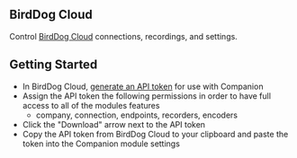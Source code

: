 ## BirdDog Cloud

Control [BirdDog Cloud](https://birddog.cloud) connections, recordings, and settings.

## Getting Started

- In BirdDog Cloud, [generate an API token](https://app.birddog.cloud/company/api-tokens) for use with Companion
- Assign the API token the following permissions in order to have full access to all of the modules features
  - company, connection, endpoints, recorders, encoders
- Click the "Download" arrow next to the API token
- Copy the API token from BirdDog Cloud to your clipboard and paste the token into the Companion module settings
